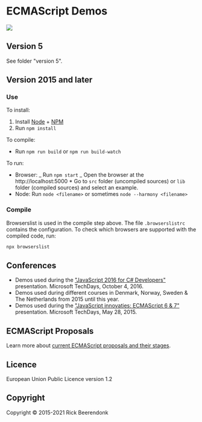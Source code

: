 # ECMAScript Demos

![](https://img.shields.io/github/license/rickbeerendonk/ECMAScript-examples.svg)

## Version 5

See folder "version 5".

## Version 2015 and later

### Use

To install:

1. Install [Node](https://nodejs.org/) + [NPM](https://www.npmjs.com/)
2. Run `npm install`

To compile:

- Run `npm run build` or `npm run build-watch`

To run:

- Browser:
  _ Run `npm start`
  _ Open the browser at the http://localhost:5000 \* Go to `src` folder (uncompiled sources) or `lib` folder (compiled sources) and select an example.
- Node: Run `node <filename>` or sometimes `node --harmony <filename>`

### Compile

Browserslist is used in the compile step above. The file `.browserslistrc` contains the configuration. To check which browsers are supported with the compiled code, run:

```zsh
npx browserslist
```

## Conferences

- Demos used during the ["JavaScript 2016 for C# Developers"](http://www.slideshare.net/RickBeerendonk/javascript-2016-for-c-developers) presentation. Microsoft TechDays, October 4, 2016.
- Demos used during different courses in Denmark, Norway, Sweden & The Netherlands from 2015 until this year.
- Demos used during the ["JavaScript innovaties: ECMAScript 6 & 7"](http://www.slideshare.net/RickBeerendonk/javascript-innovaties-ecmascript-6-7) presentation. Microsoft TechDays, May 28, 2015.

## ECMAScript Proposals

Learn more about [current ECMAScript proposals and their stages](https://github.com/tc39/ecma262).

## Licence

European Union Public Licence version 1.2

## Copyright

Copyright © 2015-2021 Rick Beerendonk
